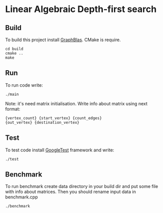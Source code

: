 # Linear Algebraic Depth-first search

## Build
To build this project install [GraphBlas](https://graphblas.github.io/). CMake is require. 
```
cd build
cmake ..
make
```

## Run
To run code write:
```
./main

```
Note: it's need matrix initialisation. Write info about matrix using next format:
```
{vertex_count} {start_vertex} {count_edges}
{out_vertex} {destination_vertex}
```

## Test
To test code install [GoogleTest](https://github.com/google/googletest) framework and write:
```
./test

```

## Benchmark
To run benchmark create data directory in your build dir and put some file with info about matrices. Then you should rename input data in benchmark.cpp
```
./benchmark

```